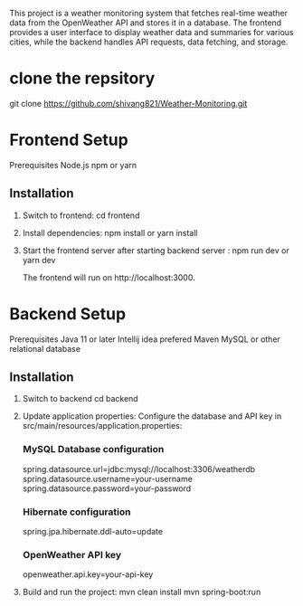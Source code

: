 This project is a weather monitoring system that fetches real-time weather data from the OpenWeather API and stores it in a database.
The frontend provides a user interface to display weather data and summaries for various cities, while the backend handles API requests, data fetching, and storage.

# clone the repsitory
  git clone https://github.com/shivang821/Weather-Monitoring.git
# Frontend Setup
  Prerequisites
  Node.js
  npm or yarn
  
  ## Installation
  1. Switch to frontend:
     cd frontend
  2. Install dependencies:
     npm install
     or
     yarn install
  3. Start the frontend server after starting backend server :
     npm run dev
     or
     yarn dev
     
     The frontend will run on http://localhost:3000.

# Backend Setup
  Prerequisites
  Java 11 or later
  Intellij idea prefered
  Maven
  MySQL or other relational database
  ## Installation
  1. Switch to backend
     cd backend
  2. Update application properties:
     Configure the database and API key in src/main/resources/application.properties:
      ### MySQL Database configuration
      spring.datasource.url=jdbc:mysql://localhost:3306/weatherdb
      spring.datasource.username=your-username
      spring.datasource.password=your-password

      ### Hibernate configuration
      spring.jpa.hibernate.ddl-auto=update

      ### OpenWeather API key
      openweather.api.key=your-api-key
  3. Build and run the project:
       mvn clean install
       mvn spring-boot:run
   
